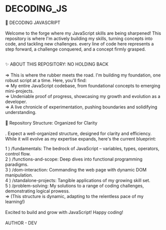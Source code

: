 # DECODING_JS
🚀 DECODING JAVASCRIPT
<br>
<br>
Welcome to the forge where my JavaScript skills are being sharpened! This repository is where I'm actively building my skills, turning concepts into code, and tackling new challenges. every line of code here represents a step forward, a challenge conquered, and a concept firmly grasped.
<br>
<br>

✨ ABOUT THIS REPOSITORY: NO HOLDING BACK
<br>
<br>
=> This is where the rubber meets the road. I'm building my foundation, one robust script at a time. Here, you'll find:
<br>
=> My entire JavaScript codebase, from foundational concepts to emerging mini-projects.
<br>
=> Undeniable proof of progress, showcasing my growth and evolution as a developer.
<br>
=> A live chronicle of experimentation, pushing boundaries and solidifying understanding.
<br>
<br>
📂 Repository Structure: Organized for Clarity
<br>
<br>
. Expect a well-organized structure, designed for clarity and efficiency. While it will evolve as my expertise expands, here's the current blueprint:
<br>

1 ) /fundamentals: The bedrock of JavaScript – variables, types, operators, control flow.
<br>
2 ) /functions-and-scope: Deep dives into functional programming paradigms.
<br>
3 ) /dom-interaction: Commanding the web page with dynamic DOM manipulation.
<br>
4 ) /standalone-projects: Tangible applications of my growing skill set.
<br>
5 ) /problem-solving: My solutions to a range of coding challenges, demonstrating logical prowess.
<br>
=> (This structure is dynamic, adapting to the relentless pace of my learning!)
<br>
<br>
Excited to build and grow with JavaScript! Happy coding!
<br>
<br>
AUTHOR - DEV 
